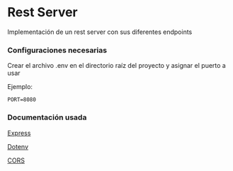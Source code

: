 # **Rest Server**

Implementación de un rest server con sus diferentes endpoints

### **Configuraciones necesarias**

Crear el archivo .env en el directorio raíz del proyecto y asignar el puerto a usar

Ejemplo:
```
PORT=8080
```

### **Documentación usada**

[Express](https://www.npmjs.com/package/express)

[Dotenv](https://www.npmjs.com/package/dotenv)

[CORS](https://www.npmjs.com/package/cors)


